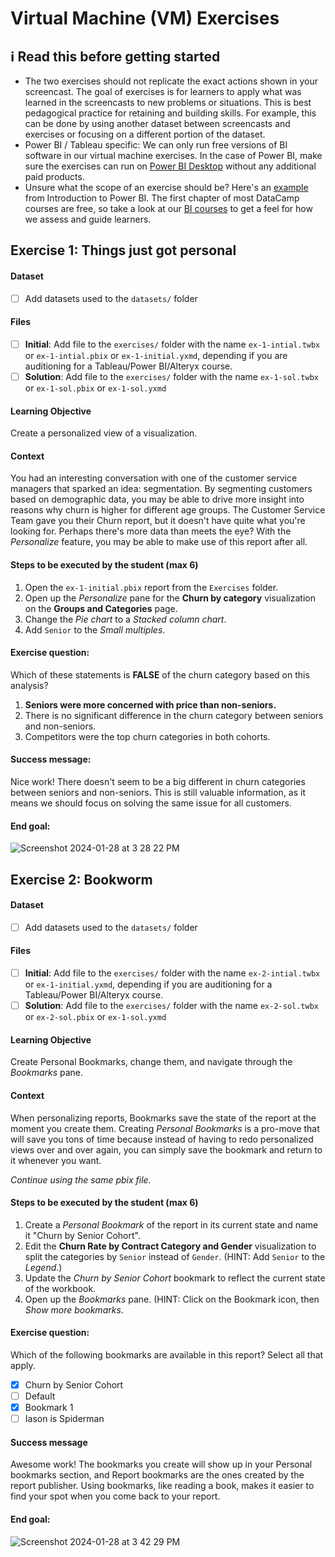 # Virtual Machine (VM) Exercises

## :information_source: Read this before getting started
- The two exercises should not replicate the exact actions shown in your screencast. The goal of exercises is for learners to apply what was learned in the screencasts to new problems or situations. This is best pedagogical practice for retaining and building skills. For example, this can be done by using another dataset between screencasts and exercises or focusing on a different portion of the dataset.
- Power BI / Tableau specific: We can only run free versions of BI software in our virtual machine exercises. In the case of Power BI, make sure the exercises can run on [Power BI Desktop](https://powerbi.microsoft.com/en-us/desktop/) without any additional paid products. 
- Unsure what the scope of an exercise should be? Here's an [example](https://campus.datacamp.com/courses/introduction-to-power-bi/getting-started-with-power-bi?ex=14) from Introduction to Power BI. The first chapter of most DataCamp courses are free, so take a look at our [BI courses](https://learn.datacamp.com/courses?technologies=Tableau&technologies=Power%20BI) to get a feel for how we assess and guide learners.

## Exercise 1: Things just got personal

#### Dataset

- [ ] Add datasets used to the `datasets/` folder

#### Files

- [ ] **Initial**: Add file to the `exercises/`  folder with the name `ex-1-intial.twbx` or `ex-1-intial.pbix` or `ex-1-initial.yxmd`, depending if you are auditioning for a Tableau/Power BI/Alteryx course.
- [ ] **Solution**: Add file to the `exercises/`  folder with the name `ex-1-sol.twbx` or `ex-1-sol.pbix` or `ex-1-sol.yxmd`

#### Learning Objective

Create a personalized view of a visualization.

#### Context

You had an interesting conversation with one of the customer service managers that sparked an idea: segmentation. By segmenting customers based on demographic data, you may be able to drive more insight into reasons why churn is higher for different age groups. The Customer Service Team gave you their Churn report, but it doesn't have quite what you're looking for. Perhaps there's more data than meets the eye? With the _Personalize_ feature, you may be able to make use of this report after all.

#### Steps to be executed by the student (max 6)

1. Open the `ex-1-initial.pbix` report from the `Exercises` folder.
2. Open up the _Personalize_ pane for the **Churn by category** visualization on the **Groups and Categories** page.
3. Change the _Pie chart_ to a _Stacked column chart_.
4. Add `Senior` to the _Small multiples_.

#### Exercise question:
Which of these statements is **FALSE** of the churn category based on this analysis?

1. **Seniors were more concerned with price than non-seniors.**
2. There is no significant difference in the churn category between seniors and non-seniors.
3. Competitors were the top churn categories in both cohorts.

#### Success message:
Nice work! There doesn't seem to be a big different in churn categories between seniors and non-seniors. This is still valuable information, as it means we should focus on solving the same issue for all customers.

#### End goal:

![Screenshot 2024-01-28 at 3 28 22 PM](https://github.com/nhedwards/sme-bi-course-application/assets/107631815/b0e65e10-ae53-4803-b2a8-5fde954a7070)

## Exercise 2: Bookworm

#### Dataset

- [ ] Add datasets used to the `datasets/` folder

#### Files

- [ ] **Initial**: Add file to the `exercises/`  folder with the name `ex-2-intial.twbx` or `ex-1-initial.yxmd`, depending if you are auditioning for a Tableau/Power BI/Alteryx course.
- [ ] **Solution**: Add file to the `exercises/`  folder with the name `ex-2-sol.twbx` or `ex-2-sol.pbix` or `ex-1-sol.yxmd`

#### Learning Objective

Create Personal Bookmarks, change them, and navigate through the _Bookmarks_ pane.
#### Context

When personalizing reports, Bookmarks save the state of the report at the moment you create them. Creating _Personal Bookmarks_ is a pro-move that will save you tons of time because instead of having to redo personalized views over and over again, you can simply save the bookmark and return to it whenever you want.

_Continue using the same pbix file._

#### Steps to be executed by the student (max 6)

1. Create a _Personal Bookmark_ of the report in its current state and name it "Churn by Senior Cohort".
2. Edit the **Churn Rate by Contract Category and Gender** visualization to split the categories by `Senior` instead of `Gender`. (HINT: Add `Senior` to the _Legend_.)
3. Update the _Churn by Senior Cohort_ bookmark to reflect the current state of the workbook.
4. Open up the _Bookmarks_ pane. (HINT: Click on the Bookmark icon, then _Show more bookmarks_.

#### Exercise question:
Which of the following bookmarks are available in this report? Select all that apply.

- [x] Churn by Senior Cohort
- [ ] Default
- [x] Bookmark 1
- [ ] Iason is Spiderman

#### Success message
Awesome work! The bookmarks you create will show up in your Personal bookmarks section, and Report bookmarks are the ones created by the report publisher. Using bookmarks, like reading a book, makes it easier to find your spot when you come back to your report.

#### End goal:

![Screenshot 2024-01-28 at 3 42 29 PM](https://github.com/nhedwards/sme-bi-course-application/assets/107631815/b2b04c3f-3fce-47cd-b888-bea1d7727e90)
